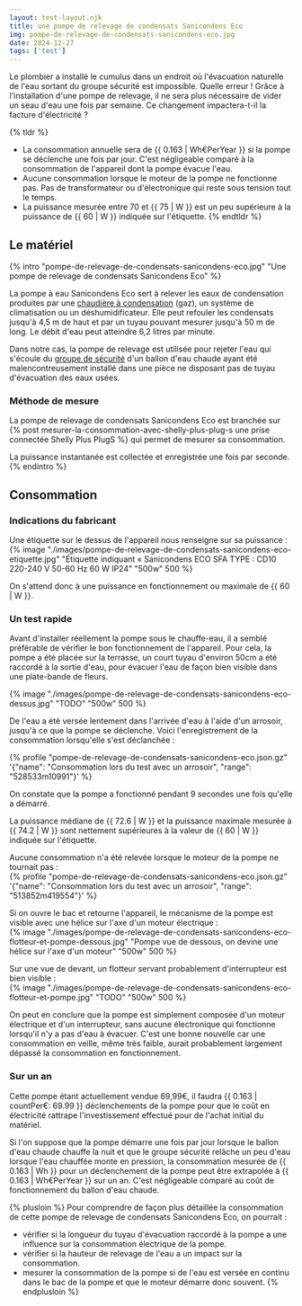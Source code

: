 ```yaml
---
layout: test-layout.njk 
title: une pompe de relevage de condensats Sanicondens Eco
img: pompe-de-relevage-de-condensats-sanicondens-eco.jpg
date: 2024-12-27
tags: ['test']
---
```


Le plombier a installé le cumulus dans un endroit où l'évacuation naturelle de l'eau sortant du groupe sécurité est impossible. Quelle erreur ! Grâce à l'installation d'une pompe de relevage, il ne sera plus nécessaire de vider un seau d'eau une fois par semaine. Ce changement impactera-t-il la facture d'électricité ?
<!-- excerpt -->

{% tldr %}
- La consommation annuelle sera de {{ 0.163 | Wh€PerYear }} si la pompe se déclenche une fois par jour. C'est négligeable comparé à la consommation de l'appareil dont la pompe évacue l'eau.
- Aucune consommation lorsque le moteur de la pompe ne fonctionne pas. Pas de transformateur ou d'électronique qui reste sous tension tout le temps.
- La puissance mesurée entre 70 et {{ 75 | W }} est un peu supérieure à la puissance de {{ 60 | W }} indiquée sur l'étiquette.
{% endtldr %}

## Le matériel
{% intro "pompe-de-relevage-de-condensats-sanicondens-eco.jpg" "Une pompe de relevage de condensats Sanicondens Eco" %}

La pompe à eau Sanicondens Eco sert à relever les eaux de condensation produites par une [chaudière à condensation](https://fr.wikipedia.org/wiki/Chaudi%C3%A8re_%C3%A0_condensation "« Chaudière à condensation » sur Wikipédia") (gaz), un système de climatisation ou un déshumidificateur. Elle peut refouler les condensats jusqu'à 4,5 m de haut et par un tuyau pouvant mesurer jusqu'à 50 m de long. Le débit d'eau peut atteindre ‎6,2 litres par minute.

Dans notre cas, la pompe de relevage est utilisée pour rejeter l'eau qui s'écoule du [groupe de sécurité](https://fr.wikipedia.org/wiki/Groupe_de_s%C3%A9curit%C3%A9 "« Groupe de sécurité » sur Wikipédia") d'un ballon d'eau chaude ayant été malencontreusement installé dans une pièce ne disposant pas de tuyau d'évacuation des eaux usées.

### Méthode de mesure

La pompe de relevage de condensats Sanicondens Eco est branchée sur {% post mesurer-la-consommation-avec-shelly-plus-plug-s une prise connectée Shelly Plus PlugS %} qui permet de mesurer sa consommation.

La puissance instantanée est collectée et enregistrée une fois par seconde.
{% endintro %}

## Consommation

### Indications du fabricant

Une étiquette sur le dessus de l'appareil nous renseigne sur sa puissance :  
{% image "./images/pompe-de-relevage-de-condensats-sanicondens-eco-etiquette.jpg" "Étiquette indiquant « Sanicondens ECO SFA TYPE : CD10 220-240 V 50-60 Hz 60 W IP24" "500w" 500 %}

On s'attend donc à une puissance en fonctionnement ou maximale de {{ 60 | W }}.

### Un test rapide
Avant d'installer réellement la pompe sous le chauffe-eau, il a semblé préférable de vérifier le bon fonctionnement de l'appareil. Pour cela, la pompe a été placée sur la terrasse, un court tuyau d'environ 50cm a été raccordé à la sortie d'eau, pour évacuer l'eau de façon bien visible dans une plate-bande de fleurs.

{% image "./images/pompe-de-relevage-de-condensats-sanicondens-eco-dessus.jpg" "TODO" "500w" 500 %}

De l'eau a été versée lentement dans l'arrivée d'eau à l'aide d'un arrosoir, jusqu'à ce que la pompe se déclenche. Voici l'enregistrement de la consommation lorsqu'elle s'est déclanchée :

{% profile "pompe-de-relevage-de-condensats-sanicondens-eco.json.gz" '{"name": "Consommation lors du test avec un arrosoir", "range": "528533m10991"}' %}

On constate que la pompe a fonctionné pendant 9 secondes une fois qu'elle a démarré.

La puissance médiane de {{ 72.6 | W }} et la puissance maximale mesurée à {{ 74.2 | W }} sont nettement supérieures à la valeur de {{ 60 | W }} indiquée sur l'étiquette.

Aucune consommation n'a été relevée lorsque le moteur de la pompe ne tournait pas :  
{% profile "pompe-de-relevage-de-condensats-sanicondens-eco.json.gz" '{"name": "Consommation lors du test avec un arrosoir", "range": "513852m419554"}' %}

Si on ouvre le bac et retourne l'appareil, le mécanisme de la pompe est visible avec une hélice sur l'axe d'un moteur électrique :  
{% image "./images/pompe-de-relevage-de-condensats-sanicondens-eco-flotteur-et-pompe-dessous.jpg" "Pompe vue de dessous, on devine une hélice sur l'axe d'un moteur" "500w" 500 %}

Sur une vue de devant, un flotteur servant probablement d'interrupteur est bien visible :  
{% image "./images/pompe-de-relevage-de-condensats-sanicondens-eco-flotteur-et-pompe.jpg" "TODO" "500w" 500 %}

On peut en conclure que la pompe est simplement composée d'un moteur électrique et d'un interrupteur, sans aucune électronique qui fonctionne lorsqu'il n'y a pas d'eau à évacuer. C'est une bonne nouvelle car une consommation en veille, même très faible, aurait probablement largement dépassé la consommation en fonctionnement.

### Sur un an

Cette pompe étant actuellement vendue 69,99€, il faudra {{ 0.163 | countPer€: 69.99 }} déclenchements de la pompe pour que le coût en électricité rattrape l'investissement effectué pour de l'achat initial du matériel.

Si l'on suppose que la pompe démarre une fois par jour lorsque le ballon d'eau chaude chauffe la nuit et que le groupe sécurité relâche un peu d'eau lorsque l'eau chauffée monte en pression, la consommation mesurée de {{ 0.163 | Wh }} pour un déclenchement de la pompe peut être extrapolée à {{ 0.163 | Wh€PerYear }} sur un an. C'est négligeable comparé au coût de fonctionnement du ballon d'eau chaude.

{% plusloin %}
Pour comprendre de façon plus détaillée la consommation de cette pompe de relevage de condensats Sanicondens Eco, on pourrait :
- vérifier si la longueur du tuyau d'évacuation raccordé à la pompe a une influence sur la consommation électrique de la pompe.
- vérifier si la hauteur de relevage de l'eau a un impact sur la consommation.
- mesurer la consommation de la pompe si de l'eau est versée en continu dans le bac de la pompe et que le moteur démarre donc souvent.
{% endplusloin %}
